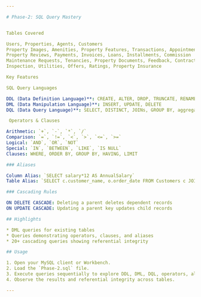 ```yaml
---

# Phase-2: SQL Query Mastery


Tables Covered

Users, Properties, Agents, Customers
Property Images, Amenities, Property Features, Transactions, Appointments
Property Reviews, Payments, Invoices, Loans, Installments, Commission
Maintenance Requests, Tenancies, Property Documents, Feedback, Contracts
Inspection, Utilities, Offers, Ratings, Property Insurance

Key Features

SQL Query Languages

DDL (Data Definition Language)**: CREATE, ALTER, DROP, TRUNCATE, RENAME
DML (Data Manipulation Language)**: INSERT, UPDATE, DELETE
DQL (Data Query Language)**: SELECT, DISTINCT, JOINs, GROUP BY, aggregate functions

 Operators & Clauses

Arithmetic: `+`, `-`, `*`, `/`
Comparison: `=`, `!=`, `<`, `>`, `<=`, `>=`
Logical: `AND`, `OR`, `NOT`
Special: `IN`, `BETWEEN`, `LIKE`, `IS NULL`
Clauses: WHERE, ORDER BY, GROUP BY, HAVING, LIMIT

### Aliases

Column Alias: `SELECT salary*12 AS AnnualSalary`
Table Alias: `SELECT c.customer_name, o.order_date FROM Customers c JOIN Orders o`

### Cascading Rules

ON DELETE CASCADE: Deleting a parent deletes dependent records
ON UPDATE CASCADE: Updating a parent key updates child records

## Highlights

* DML queries for existing tables
* Queries demonstrating operators, clauses, and aliases
* 20+ cascading queries showing referential integrity

## Usage

1. Open your MySQL client or Workbench.
2. Load the `Phase-2.sql` file.
3. Execute queries sequentially to explore DDL, DML, DQL, operators, aliases, and cascading effects.
4. Observe the results and referential integrity across tables.

---
```



